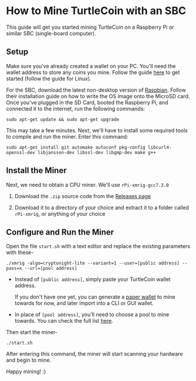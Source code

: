 # How to Mine TurtleCoin with an SBC

This guide will get you started mining TurtleCoin on a Raspberry Pi or similar SBC (single-board computer).

## Setup

Make sure you've already created a wallet on your PC. You'll need the wallet address to store any coins you mine. Follow the guide [here](Using-Simplewallet) to get started (follow the guide for Linux).

For the SBC, download the latest non-desktop version of [Raspbian](https://www.raspberrypi.org/downloads). Follow their installation guide on how to write the OS image onto the MicroSD card. Once you've plugged in the SD Card, booted the Raspberry Pi, and connected it to the internet, run the following commands:

```
sudo apt-get update && sudo apt-get upgrade
```

This may take a few minutes. Next, we'll have to install some required tools to compile and run the miner. Enter this command:

```
sudo apt-get install git automake autoconf pkg-config libcurl4-openssl-dev libjansson-dev libssl-dev libgmp-dev make g++
```

## Install the Miner

Next, we need to obtain a CPU miner. We'll use `rPi-xmrig-gcc7.3.0`

1. Download the `.zip` source code from the [Releases page](https://github.com/auto-joe/rPi-xmrig-gcc7.3.0/releases/latest)

2. Download it to a directory of your choice and extract it to a folder called `rPi-xmrig`, or anything of your choice

## Configure and Run the Miner

Open the file `start.sh` with a text editor and replace the existing parameters with these-

```shell
./xmrig -algo=cryptonight-lite --variant=1 --user=[public address] --pass=x --url=[pool address]
```

- Instead of `[public address]`, simply paste your TurtleCoin wallet address.

  If you don't have one yet, you can generate a [paper wallet](Making-a-Paper-Wallet) to mine towards for now, and later import into a CLI or GUI wallet.

- In place of `[pool address]`, you'll need to choose a pool to mine towards. You can check the full list [here](Pools).

Then start the miner-

```shell
./start.sh
```

After entering this command, the miner will start scanning your hardware and begin to mine. 

Happy mining! :)
